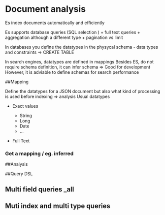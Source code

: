 # Document analysis 

Es index documents automatically and efficiently

Es supports database queries (SQL selection ) + full text queries + aggregation although a different type + pagination vs limit

In databases you define the datatypes in the physycal schema - data types and constraints => CREATE TABLE

In search engines, datatypes are defined in mappings
Besides ES, do not require schema definition, it can infer schema => Good for development
However, it is adviable to define schemas for search performance


##Mapping

Define the datatypes for a JSON document but also what kind of processing is used before indexing => analysis
Usual datatypes 

   * Exact values 
     * String
     * Long
     * Date
     * ...

   * Full Text


### Get a mapping / eg. inferred 


##Analysis

##Query DSL

## Multi field queries _all

## Muti index and multi type queries


